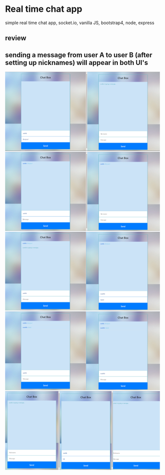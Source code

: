 # Real time chat app
simple real time chat app, socket.io, vanilla JS, bootstrap4, node, express

## review

## sending a message from user A to user B (after setting up nicknames) will appear in both UI's
![](/review/1.png)
![](review/2.png)
![](review/3.png)
![](review/4.png)
![](review/5.png)
